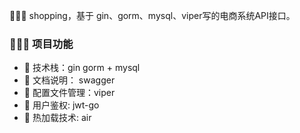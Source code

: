
🚀🚀🚀 shopping，基于 gin、gorm、mysql、viper写的电商系统API接口。

### 🔨🔨🔨 项目功能

- 🚀 技术栈：gin gorm + mysql
- 🚀 文档说明： swagger
- 🚀 配置文件管理：viper
- 🚀 用户鉴权: jwt-go
- 🚀 热加载技术: air
